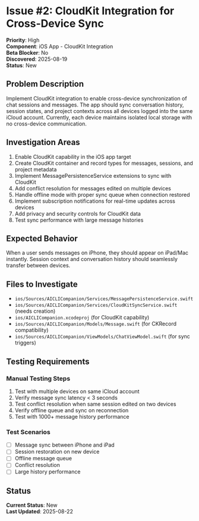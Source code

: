 # Issue #2: CloudKit Integration for Cross-Device Sync

**Priority**: High  
**Component**: iOS App - CloudKit Integration  
**Beta Blocker**: No  
**Discovered**: 2025-08-19  
**Status**: New  

## Problem Description

Implement CloudKit integration to enable cross-device synchronization of chat sessions and messages. The app should sync conversation history, session states, and project contexts across all devices logged into the same iCloud account. Currently, each device maintains isolated local storage with no cross-device communication.

## Investigation Areas

1. Enable CloudKit capability in the iOS app target
2. Create CloudKit container and record types for messages, sessions, and project metadata
3. Implement MessagePersistenceService extensions to sync with CloudKit
4. Add conflict resolution for messages edited on multiple devices
5. Handle offline mode with proper sync queue when connection restored
6. Implement subscription notifications for real-time updates across devices
7. Add privacy and security controls for CloudKit data
8. Test sync performance with large message histories

## Expected Behavior

When a user sends messages on iPhone, they should appear on iPad/Mac instantly. Session context and conversation history should seamlessly transfer between devices.

## Files to Investigate

- `ios/Sources/AICLICompanion/Services/MessagePersistenceService.swift`
- `ios/Sources/AICLICompanion/Services/CloudKitSyncService.swift` (needs creation)
- `ios/AICLICompanion.xcodeproj` (for CloudKit capability)
- `ios/Sources/AICLICompanion/Models/Message.swift` (for CKRecord compatibility)
- `ios/Sources/AICLICompanion/ViewModels/ChatViewModel.swift` (for sync triggers)

## Testing Requirements

### Manual Testing Steps
1. Test with multiple devices on same iCloud account
2. Verify message sync latency < 3 seconds
3. Test conflict resolution when same session edited on two devices
4. Verify offline queue and sync on reconnection
5. Test with 1000+ message history performance

### Test Scenarios
- [ ] Message sync between iPhone and iPad
- [ ] Session restoration on new device
- [ ] Offline message queue
- [ ] Conflict resolution
- [ ] Large history performance

## Status

**Current Status**: New  
**Last Updated**: 2025-08-22